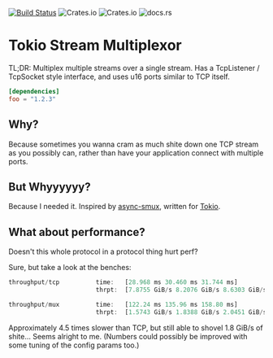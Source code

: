 [![Build Status](https://app.travis-ci.com/GothAck/tokio-stream-multiplexor.svg?branch=master)](https://app.travis-ci.com/GothAck/tokio-stream-multiplexor)
![Crates.io](https://img.shields.io/crates/v/tokio-stream-multiplexor)
![Crates.io](https://img.shields.io/crates/l/tokio-stream-multiplexor)
![docs.rs](https://img.shields.io/docsrs/tokio-stream-multiplexor)

<!-- cargo-sync-readme start -->

# Tokio Stream Multiplexor

TL;DR: Multiplex multiple streams over a single stream. Has a TcpListener / TcpSocket style interface, and uses u16 ports similar to TCP itself.

```toml
[dependencies]
foo = "1.2.3"
```

## Why?

Because sometimes you wanna cram as much shite down one TCP stream as you possibly can, rather than have your application connect with multiple ports.

## But Whyyyyyy?

Because I needed it. Inspired by [async-smux](https://github.com/black-binary/async-smux), written for [Tokio](https://tokio.rs/).

## What about performance?
Doesn't this whole protocol in a protocol thing hurt perf?

Sure, but take a look at the benches:

```rust
throughput/tcp          time:   [28.968 ms 30.460 ms 31.744 ms]
                        thrpt:  [7.8755 GiB/s 8.2076 GiB/s 8.6303 GiB/s]

throughput/mux          time:   [122.24 ms 135.96 ms 158.80 ms]
                        thrpt:  [1.5743 GiB/s 1.8388 GiB/s 2.0451 GiB/s]
```

Approximately 4.5 times slower than TCP, but still able to shovel 1.8 GiB/s of shite... Seems alright to me. (Numbers could possibly be improved with some tuning of the config params too.)

<!-- cargo-sync-readme end -->
